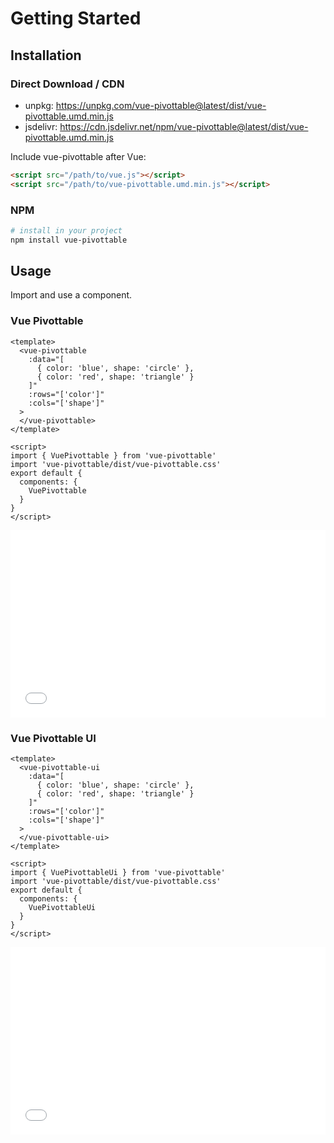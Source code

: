 # Getting Started

## Installation

### Direct Download / CDN

- unpkg: <https://unpkg.com/vue-pivottable@latest/dist/vue-pivottable.umd.min.js>
- jsdelivr: <https://cdn.jsdelivr.net/npm/vue-pivottable@latest/dist/vue-pivottable.umd.min.js>

Include vue-pivottable after Vue:

```html
<script src="/path/to/vue.js"></script>
<script src="/path/to/vue-pivottable.umd.min.js"></script>
```

### NPM

```bash
# install in your project
npm install vue-pivottable
```

## Usage

Import and use a component.

### Vue Pivottable

```vue
<template>
  <vue-pivottable
    :data="[
      { color: 'blue', shape: 'circle' },
      { color: 'red', shape: 'triangle' }
    ]"
    :rows="['color']"
    :cols="['shape']"
  >
  </vue-pivottable>
</template>

<script>
import { VuePivottable } from 'vue-pivottable'
import 'vue-pivottable/dist/vue-pivottable.css'
export default {
  components: {
    VuePivottable
  }
}
</script>
```

<iframe width="100%" height="300" src="//jsfiddle.net/seungwoo321/2uvdanym/19/embedded/result/" allowfullscreen="allowfullscreen" allowpaymentrequest frameborder="0"></iframe>

### Vue Pivottable UI

```vue
<template>
  <vue-pivottable-ui
    :data="[
      { color: 'blue', shape: 'circle' },
      { color: 'red', shape: 'triangle' }
    ]"
    :rows="['color']"
    :cols="['shape']"
  >
  </vue-pivottable-ui>
</template>

<script>
import { VuePivottableUi } from 'vue-pivottable'
import 'vue-pivottable/dist/vue-pivottable.css'
export default {
  components: {
    VuePivottableUi
  }
}
</script>
```

<iframe width="100%" height="300" src="//jsfiddle.net/seungwoo321/thds7ynu/4/embedded/result/" allowfullscreen="allowfullscreen" allowpaymentrequest frameborder="0"></iframe>

